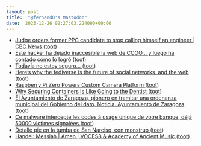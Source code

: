 ```yaml
---
layout: post
title:  "@fernand0's Mastodon"
date:  2023-12-26 02:27:03.224000+00:00
---
```

*  [Judge orders former PPC candidate to stop calling himself an engineer \| CBC News ](https://www.cbc.ca/news/canada/british-columbia/bc-ppc-engineer-title-1.706126) ([toot](https://mastodon.social/@fernand0/111644352382868978))
*  [Este hacker ha dejado inaccesible la web de CCOO… y luego ha contado cómo lo logró ](https://www.genbeta.com/actualidad/este-hacker-ha-dejado-inaccesible-web-ccoo-luego-ha-contado-como-logr) ([toot](https://mastodon.social/@fernand0/111642388684152517))
*  [Todavía no estoy seguro… ](https://avecesunafoto.wordpress.com/2023/12/25/todavia-no-estoy-seguro) ([toot](https://mastodon.social/@fernand0/111642376880613344))
*  [Here’s why the fediverse is the future of social networks, and the web ](https://www.theverge.com/23990974/social-media-2023-fediverse-mastodon-threads-activitypu) ([toot](https://mastodon.social/@fernand0/111642219135330361))
*  [Raspberry Pi Zero Powers Custom Camera Platform ](https://hackaday.com/2023/12/19/raspberry-pi-zero-powers-custom-camera-platform) ([toot](https://mastodon.social/@fernand0/111642006249366289))
*  [Why Securing Containers Is Like Going to the Dentist ](https://thenewstack.io/why-securing-containers-is-like-going-to-the-dentist) ([toot](https://mastodon.social/@fernand0/111641854198503073))
*  [El Ayuntamiento de Zaragoza, pionero en tramitar una ordenanza municipal del Gobierno del dato. Noticia. Ayuntamiento de Zaragoza ](https://www.zaragoza.es/sede/servicio/noticia/32715) ([toot](https://mastodon.social/@fernand0/111641062916901339))
*  [Ce malware intercepte les codes à usage unique de votre banque, déjà 50000 victimes signalées ](https://www.tomsguide.fr/ce-malware-intercepte-les-codes-a-usage-unique-de-votre-banque-deja-50000-victimes-signalees) ([toot](https://mastodon.social/@fernand0/111640842958513136))
*  [Detalle pie en la tumba de San Narciso, con monstruo ](https://www.flickr.com/photos/fernand0/53386824652) ([toot](https://mastodon.social/@fernand0/111640724485077976))
*  [Handel: Messiah \| Amen \| VOCES8 & Academy of Ancient Music ](https://www.youtube.com/watch?v=ZyR3rKur9RE&feature=youtu.b) ([toot](https://mastodon.social/@fernand0/111640661611911932))
